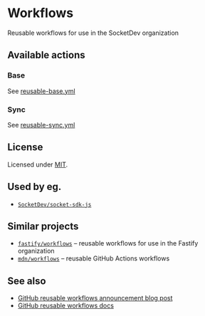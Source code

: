 # Workflows

Reusable workflows for use in the SocketDev organization 

## Available actions

### Base

See [reusable-base.yml](./.github/workflows/reusable-base.yml)

### Sync

See [reusable-sync.yml](./.github/workflows/reusable-sync.yml)

## License

Licensed under [MIT](./LICENSE).

## Used by eg.

* [`SocketDev/socket-sdk-js`](https://github.com/SocketDev/socket-sdk-js)

## Similar projects

* [`fastify/workflows`](https://github.com/fastify/workflows) – reusable workflows for use in the Fastify organization 
* [`mdn/workflows`](https://github.com/mdn/workflows) – reusable GitHub Actions workflows 

## See also

* [GitHub reusable workflows announcement blog post](https://github.blog/2021-11-29-github-actions-reusable-workflows-is-generally-available/)
* [GitHub reusable workflows docs](https://docs.github.com/en/actions/learn-github-actions/reusing-workflows)